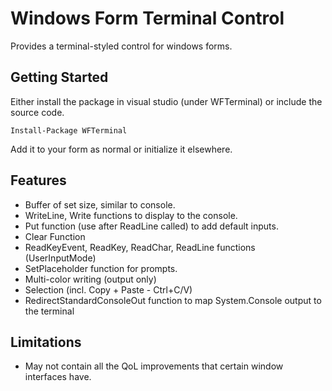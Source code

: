 # Windows Form Terminal Control
Provides a terminal-styled control for windows forms.

## Getting Started
Either install the package in visual studio (under WFTerminal)
or include the source code.
```
Install-Package WFTerminal
```

Add it to your form as normal or initialize it elsewhere.

## Features
* Buffer of set size, similar to console.
* WriteLine, Write functions to display to the console.
* Put function (use after ReadLine called) to add default inputs.
* Clear Function
* ReadKeyEvent, ReadKey, ReadChar, ReadLine functions (UserInputMode)
* SetPlaceholder function for prompts.
* Multi-color writing (output only)
* Selection (incl. Copy + Paste - Ctrl+C/V)
* RedirectStandardConsoleOut function to map System.Console output to the terminal

## Limitations
* May not contain all the QoL improvements that certain window interfaces have.